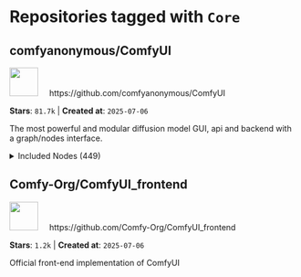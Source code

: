 # Repositories tagged with `Core`


## comfyanonymous/ComfyUI


<a href='https://github.com/comfyanonymous/ComfyUI'>
<img src="https://avatars.githubusercontent.com/u/121283862?v=4" width="50" height="50"></a> &nbsp; &nbsp; https://github.com/comfyanonymous/ComfyUI

**Stars**: `81.7k` | **Created at**: `2025-07-06`


The most powerful and modular diffusion model GUI, api and backend with a graph/nodes interface.
<details><summary>Included Nodes (449)</summary>

 - <sub>AddNoise</sub>, <sub>[AlignYourStepsScheduler](node_examples/AlignYourStepsScheduler.md)</sub>, <sub>APG</sub>
 - <sub>BasicGuider</sub>, <sub>[BasicScheduler](node_examples/BasicScheduler.md)</sub>, <sub>BetaSamplingScheduler</sub>
 - <sub>[Canny](node_examples/Canny.md)</sub>, <sub>CaseConverter</sub>, <sub>[CFGGuider](node_examples/CFGGuider.md)</sub>, <sub>CFGZeroStar</sub>, <sub>CheckpointLoader</sub>, [CheckpointLoaderSimple🌟](node_examples/CheckpointLoaderSimple.md), <sub>[CheckpointSave](node_examples/CheckpointSave.md)</sub>, <sub>CLIPAttentionMultiply</sub>, <sub>[CLIPLoader](node_examples/CLIPLoader.md)</sub>, <sub>CLIPMergeAdd</sub>, <sub>[CLIPMergeSimple](node_examples/CLIPMergeSimple.md)</sub>, <sub>CLIPMergeSubtract</sub>, <sub>CLIPSave</sub>, [CLIPSetLastLayer🌟](node_examples/CLIPSetLastLayer.md), [CLIPTextEncode🌟](node_examples/CLIPTextEncode.md), <sub>CLIPTextEncodeControlnet</sub>, <sub>CLIPTextEncodeFlux</sub>, <sub>CLIPTextEncodeHiDream</sub>, <sub>CLIPTextEncodeHunyuanDiT</sub>, <sub>CLIPTextEncodeLumina2</sub>, <sub>CLIPTextEncodePixArtAlpha</sub>, <sub>CLIPTextEncodeSD3</sub>, [CLIPTextEncodeSDXL🌟](node_examples/CLIPTextEncodeSDXL.md), [CLIPTextEncodeSDXLRefiner🌟](node_examples/CLIPTextEncodeSDXLRefiner.md), [CLIPVisionEncode🌟](node_examples/CLIPVisionEncode.md), [CLIPVisionLoader🌟](node_examples/CLIPVisionLoader.md), <sub>[ConditioningAverage](node_examples/ConditioningAverage.md)</sub>, [ConditioningCombine🌟](node_examples/ConditioningCombine.md), <sub>[ConditioningConcat](node_examples/ConditioningConcat.md)</sub>, <sub>[ConditioningSetArea](node_examples/ConditioningSetArea.md)</sub>, <sub>ConditioningSetAreaPercentage</sub>, <sub>ConditioningSetAreaPercentageVideo</sub>, <sub>ConditioningSetAreaStrength</sub>, <sub>[ConditioningSetMask](node_examples/ConditioningSetMask.md)</sub>, <sub>[ConditioningSetTimestepRange](node_examples/ConditioningSetTimestepRange.md)</sub>, <sub>ConditioningStableAudio</sub>, <sub>[ConditioningZeroOut](node_examples/ConditioningZeroOut.md)</sub>, <sub>[ControlNetApply](node_examples/ControlNetApply.md)</sub>, [ControlNetApplyAdvanced🌟](node_examples/ControlNetApplyAdvanced.md), <sub>ControlNetApplySD3</sub>, <sub>ControlNetInpaintingAliMamaApply</sub>, [ControlNetLoader🌟](node_examples/ControlNetLoader.md), <sub>CosmosImageToVideoLatent</sub>, <sub>CosmosPredict2ImageToVideoLatent</sub>, <sub>CreateVideo</sub>, <sub>CropMask</sub>
 - <sub>[DiffControlNetLoader](node_examples/DiffControlNetLoader.md)</sub>, <sub>[DifferentialDiffusion](node_examples/DifferentialDiffusion.md)</sub>, <sub>[DiffusersLoader](node_examples/DiffusersLoader.md)</sub>, <sub>DisableNoise</sub>, <sub>[DualCFGGuider](node_examples/DualCFGGuider.md)</sub>, <sub>[DualCLIPLoader](node_examples/DualCLIPLoader.md)</sub>
 - <sub>EmptyAceStepLatentAudio</sub>, <sub>EmptyCosmosLatentVideo</sub>, <sub>EmptyHunyuanLatentVideo</sub>, <sub>[EmptyImage](node_examples/EmptyImage.md)</sub>, <sub>EmptyLatentAudio</sub>, <sub>EmptyLatentHunyuan3Dv2</sub>, [EmptyLatentImage🌟](node_examples/EmptyLatentImage.md), <sub>EmptyLTXVLatentVideo</sub>, <sub>EmptyMochiLatentVideo</sub>, <sub>EmptySD3LatentImage</sub>, <sub>ExponentialScheduler</sub>, <sub>ExtendIntermediateSigmas</sub>
 - <sub>[FeatherMask](node_examples/FeatherMask.md)</sub>, <sub>[FlipSigmas](node_examples/FlipSigmas.md)</sub>, <sub>FluxDisableGuidance</sub>, <sub>FluxGuidance</sub>, <sub>FluxKontextImageScale</sub>, <sub>FluxKontextMaxImageNode</sub>, <sub>FluxKontextProImageNode</sub>, <sub>FluxProCannyNode</sub>, <sub>FluxProDepthNode</sub>, <sub>FluxProExpandNode</sub>, <sub>FluxProFillNode</sub>, <sub>FluxProImageNode</sub>, <sub>FluxProUltraImageNode</sub>, <sub>[FreeU](node_examples/FreeU.md)</sub>, [FreeU_V2🌟](node_examples/FreeU_V2.md), <sub>FreSca</sub>
 - <sub>GeminiInputFiles</sub>, <sub>GeminiNode</sub>, <sub>GetImageSize</sub>, <sub>GetVideoComponents</sub>, <sub>GITSScheduler</sub>, <sub>[GLIGENLoader](node_examples/GLIGENLoader.md)</sub>, <sub>[GLIGENTextBoxApply](node_examples/GLIGENTextBoxApply.md)</sub>, [GrowMask🌟](node_examples/GrowMask.md)
 - <sub>Hunyuan3Dv2Conditioning</sub>, <sub>Hunyuan3Dv2ConditioningMultiView</sub>, <sub>HunyuanImageToVideo</sub>, <sub>[HypernetworkLoader](node_examples/HypernetworkLoader.md)</sub>, <sub>[HyperTile](node_examples/HyperTile.md)</sub>
 - <sub>IdeogramV1</sub>, <sub>IdeogramV2</sub>, <sub>IdeogramV3</sub>, <sub>ImageAddNoise</sub>, [ImageBatch🌟](node_examples/ImageBatch.md), [ImageBlend🌟](node_examples/ImageBlend.md), <sub>[ImageBlur](node_examples/ImageBlur.md)</sub>, <sub>[ImageColorToMask](node_examples/ImageColorToMask.md)</sub>, [ImageCompositeMasked🌟](node_examples/ImageCompositeMasked.md), <sub>[ImageCrop](node_examples/ImageCrop.md)</sub>, <sub>ImageFlip</sub>, <sub>[ImageFromBatch](node_examples/ImageFromBatch.md)</sub>, [ImageInvert🌟](node_examples/ImageInvert.md), [ImageOnlyCheckpointLoader🌟](node_examples/ImageOnlyCheckpointLoader.md), <sub>ImageOnlyCheckpointSave</sub>, [ImagePadForOutpaint🌟](node_examples/ImagePadForOutpaint.md), <sub>[ImageQuantize](node_examples/ImageQuantize.md)</sub>, <sub>ImageRGBToYUV</sub>, <sub>ImageRotate</sub>, [ImageScale🌟](node_examples/ImageScale.md), [ImageScaleBy🌟](node_examples/ImageScaleBy.md), [ImageScaleToTotalPixels🌟](node_examples/ImageScaleToTotalPixels.md), <sub>[ImageSharpen](node_examples/ImageSharpen.md)</sub>, <sub>ImageStitch</sub>, [ImageToMask🌟](node_examples/ImageToMask.md), [ImageUpscaleWithModel🌟](node_examples/ImageUpscaleWithModel.md), <sub>ImageYUVToRGB</sub>, <sub>[InpaintModelConditioning](node_examples/InpaintModelConditioning.md)</sub>, <sub>[InstructPixToPixConditioning](node_examples/InstructPixToPixConditioning.md)</sub>, [InvertMask🌟](node_examples/InvertMask.md)
 - <sub>[JoinImageWithAlpha](node_examples/JoinImageWithAlpha.md)</sub>
 - <sub>[KarrasScheduler](node_examples/KarrasScheduler.md)</sub>, <sub>KlingCameraControlI2VNode</sub>, <sub>KlingCameraControls</sub>, <sub>KlingCameraControlT2VNode</sub>, <sub>KlingDualCharacterVideoEffectNode</sub>, <sub>KlingImage2VideoNode</sub>, <sub>KlingImageGenerationNode</sub>, <sub>KlingLipSyncAudioToVideoNode</sub>, <sub>KlingLipSyncTextToVideoNode</sub>, <sub>KlingSingleImageVideoEffectNode</sub>, <sub>KlingStartEndFrameNode</sub>, <sub>KlingTextToVideoNode</sub>, <sub>KlingVideoExtendNode</sub>, <sub>KlingVirtualTryOnNode</sub>, [KSampler🌟](node_examples/KSampler.md), [KSamplerAdvanced🌟](node_examples/KSamplerAdvanced.md), [KSamplerSelect🌟](node_examples/KSamplerSelect.md)
 - <sub>LaplaceScheduler</sub>, <sub>[LatentAdd](node_examples/LatentAdd.md)</sub>, <sub>LatentApplyOperation</sub>, <sub>LatentApplyOperationCFG</sub>, <sub>[LatentBatch](node_examples/LatentBatch.md)</sub>, <sub>[LatentBatchSeedBehavior](node_examples/LatentBatchSeedBehavior.md)</sub>, <sub>[LatentBlend](node_examples/LatentBlend.md)</sub>, <sub>[LatentComposite](node_examples/LatentComposite.md)</sub>, <sub>[LatentCompositeMasked](node_examples/LatentCompositeMasked.md)</sub>, <sub>[LatentCrop](node_examples/LatentCrop.md)</sub>, <sub>LatentFlip</sub>, <sub>[LatentFromBatch](node_examples/LatentFromBatch.md)</sub>, <sub>[LatentInterpolate](node_examples/LatentInterpolate.md)</sub>, <sub>LatentMultiply</sub>, <sub>LatentOperationSharpen</sub>, <sub>LatentOperationTonemapReinhard</sub>, <sub>LatentRotate</sub>, <sub>[LatentSubtract](node_examples/LatentSubtract.md)</sub>, [LatentUpscale🌟](node_examples/LatentUpscale.md), [LatentUpscaleBy🌟](node_examples/LatentUpscaleBy.md), <sub>Load3D</sub>, <sub>Load3DAnimation</sub>, <sub>LoadAudio</sub>, [LoadImage🌟](node_examples/LoadImage.md), [LoadImageMask🌟](node_examples/LoadImageMask.md), <sub>LoadImageOutput</sub>, <sub>LoadImageSetFromFolderNode</sub>, <sub>LoadLatent</sub>, <sub>[LoadVideo](node_examples/LoadVideo.md)</sub>, [LoraLoader🌟](node_examples/LoraLoader.md), [LoraLoaderModelOnly🌟](node_examples/LoraLoaderModelOnly.md), <sub>LoraModelLoader</sub>, <sub>LoraSave</sub>, <sub>LossGraphNode</sub>, <sub>LotusConditioning</sub>, <sub>LTXVAddGuide</sub>, <sub>LTXVConditioning</sub>, <sub>LTXVCropGuides</sub>, <sub>LTXVImgToVideo</sub>, <sub>LTXVPreprocess</sub>, <sub>LTXVScheduler</sub>, <sub>LumaConceptsNode</sub>, <sub>LumaImageModifyNode</sub>, <sub>LumaImageNode</sub>, <sub>LumaImageToVideoNode</sub>, <sub>LumaReferenceNode</sub>, <sub>LumaVideoNode</sub>
 - <sub>Mahiro</sub>, [MaskComposite🌟](node_examples/MaskComposite.md), <sub>MaskPreview</sub>, [MaskToImage🌟](node_examples/MaskToImage.md), <sub>MinimaxImageToVideoNode</sub>, <sub>MinimaxSubjectToVideoNode</sub>, <sub>MinimaxTextToVideoNode</sub>, <sub>ModelComputeDtype</sub>, <sub>ModelMergeAdd</sub>, <sub>ModelMergeAuraflow</sub>, <sub>[ModelMergeBlocks](node_examples/ModelMergeBlocks.md)</sub>, <sub>ModelMergeCosmos14B</sub>, <sub>ModelMergeCosmos7B</sub>, <sub>ModelMergeCosmosPredict2_14B</sub>, <sub>ModelMergeCosmosPredict2_2B</sub>, <sub>ModelMergeFlux1</sub>, <sub>ModelMergeLTXV</sub>, <sub>ModelMergeMochiPreview</sub>, <sub>ModelMergeSD1</sub>, <sub>ModelMergeSD2</sub>, <sub>ModelMergeSD35_Large</sub>, <sub>ModelMergeSD3_2B</sub>, <sub>ModelMergeSDXL</sub>, <sub>[ModelMergeSimple](node_examples/ModelMergeSimple.md)</sub>, <sub>ModelMergeSubtract</sub>, <sub>ModelMergeWAN2_1</sub>, <sub>ModelSamplingAuraFlow</sub>, <sub>[ModelSamplingContinuousEDM](node_examples/ModelSamplingContinuousEDM.md)</sub>, <sub>ModelSamplingContinuousV</sub>, [ModelSamplingDiscrete🌟](node_examples/ModelSamplingDiscrete.md), <sub>ModelSamplingFlux</sub>, <sub>ModelSamplingLTXV</sub>, <sub>ModelSamplingSD3</sub>, <sub>[ModelSamplingStableCascade](node_examples/ModelSamplingStableCascade.md)</sub>, <sub>ModelSave</sub>, <sub>Morphology</sub>
 - <sub>OpenAIChatConfig</sub>, <sub>OpenAIChatNode</sub>, <sub>OpenAIDalle2</sub>, <sub>OpenAIDalle3</sub>, <sub>OpenAIGPTImage1</sub>, <sub>OpenAIInputFiles</sub>, <sub>OptimalStepsScheduler</sub>
 - <sub>[PatchModelAddDownscale](node_examples/PatchModelAddDownscale.md)</sub>, <sub>PerpNeg</sub>, <sub>PerpNegGuider</sub>, <sub>[PerturbedAttentionGuidance](node_examples/PerturbedAttentionGuidance.md)</sub>, <sub>[PhotoMakerEncode](node_examples/PhotoMakerEncode.md)</sub>, <sub>[PhotoMakerLoader](node_examples/PhotoMakerLoader.md)</sub>, <sub>Pikadditions</sub>, <sub>Pikaffects</sub>, <sub>PikaImageToVideoNode2_2</sub>, <sub>PikaScenesV2_2</sub>, <sub>PikaStartEndFrameNode2_2</sub>, <sub>Pikaswaps</sub>, <sub>PikaTextToVideoNode2_2</sub>, <sub>PixverseImageToVideoNode</sub>, <sub>PixverseTemplateNode</sub>, <sub>PixverseTextToVideoNode</sub>, <sub>PixverseTransitionVideoNode</sub>, <sub>PolyexponentialScheduler</sub>, <sub>[PorterDuffImageComposite](node_examples/PorterDuffImageComposite.md)</sub>, <sub>Preview3D</sub>, <sub>Preview3DAnimation</sub>, <sub>PreviewAny</sub>, <sub>PreviewAudio</sub>, [PreviewImage🌟](node_examples/PreviewImage.md), <sub>PrimitiveBoolean</sub>, <sub>PrimitiveFloat</sub>, <sub>PrimitiveInt</sub>, <sub>PrimitiveString</sub>, <sub>PrimitiveStringMultiline</sub>
 - <sub>QuadrupleCLIPLoader</sub>
 - <sub>[RandomNoise](node_examples/RandomNoise.md)</sub>, <sub>[RebatchImages](node_examples/RebatchImages.md)</sub>, <sub>[RebatchLatents](node_examples/RebatchLatents.md)</sub>, <sub>RecraftColorRGB</sub>, <sub>RecraftControls</sub>, <sub>RecraftCreativeUpscaleNode</sub>, <sub>RecraftCrispUpscaleNode</sub>, <sub>RecraftImageInpaintingNode</sub>, <sub>RecraftImageToImageNode</sub>, <sub>RecraftRemoveBackgroundNode</sub>, <sub>RecraftReplaceBackgroundNode</sub>, <sub>RecraftStyleV3DigitalIllustration</sub>, <sub>RecraftStyleV3InfiniteStyleLibrary</sub>, <sub>RecraftStyleV3LogoRaster</sub>, <sub>RecraftStyleV3RealisticImage</sub>, <sub>RecraftTextToImageNode</sub>, <sub>RecraftTextToVectorNode</sub>, <sub>RecraftVectorizeImageNode</sub>, <sub>ReferenceLatent</sub>, <sub>RegexExtract</sub>, <sub>RegexMatch</sub>, <sub>RegexReplace</sub>, <sub>RenormCFG</sub>, <sub>[RepeatImageBatch](node_examples/RepeatImageBatch.md)</sub>, <sub>[RepeatLatentBatch](node_examples/RepeatLatentBatch.md)</sub>, <sub>[RescaleCFG](node_examples/RescaleCFG.md)</sub>, <sub>ResizeAndPadImage</sub>, <sub>Rodin3D_Detail</sub>, <sub>Rodin3D_Regular</sub>, <sub>Rodin3D_Sketch</sub>, <sub>Rodin3D_Smooth</sub>, <sub>RunwayFirstLastFrameNode</sub>, <sub>RunwayImageToVideoNodeGen3a</sub>, <sub>RunwayImageToVideoNodeGen4</sub>, <sub>RunwayTextToImageNode</sub>
 - <sub>[SamplerCustom](node_examples/SamplerCustom.md)</sub>, <sub>[SamplerCustomAdvanced](node_examples/SamplerCustomAdvanced.md)</sub>, <sub>SamplerDPMAdaptative</sub>, <sub>SamplerDPMPP_2M_SDE</sub>, <sub>SamplerDPMPP_2S_Ancestral</sub>, <sub>SamplerDPMPP_3M_SDE</sub>, <sub>[SamplerDPMPP_SDE](node_examples/SamplerDPMPP_SDE.md)</sub>, <sub>SamplerER_SDE</sub>, <sub>SamplerEulerAncestral</sub>, <sub>SamplerEulerAncestralCFGPP</sub>, <sub>SamplerEulerCFGpp</sub>, <sub>SamplerLCMUpscale</sub>, <sub>SamplerLMS</sub>, <sub>SaveAnimatedPNG</sub>, <sub>[SaveAnimatedWEBP](node_examples/SaveAnimatedWEBP.md)</sub>, <sub>SaveAudio</sub>, <sub>SaveAudioMP3</sub>, <sub>SaveAudioOpus</sub>, <sub>SaveGLB</sub>, [SaveImage🌟](node_examples/SaveImage.md), <sub>SaveImageWebsocket</sub>, <sub>SaveLatent</sub>, <sub>SaveLoRANode</sub>, <sub>SaveSVGNode</sub>, <sub>SaveVideo</sub>, <sub>SaveWEBM</sub>, <sub>[SD_4XUpscale_Conditioning](node_examples/SD_4XUpscale_Conditioning.md)</sub>, <sub>[SDTurboScheduler](node_examples/SDTurboScheduler.md)</sub>, <sub>[SelfAttentionGuidance](node_examples/SelfAttentionGuidance.md)</sub>, <sub>SetFirstSigma</sub>, [SetLatentNoiseMask🌟](node_examples/SetLatentNoiseMask.md), <sub>SetUnionControlNetType</sub>, <sub>SkipLayerGuidanceDiT</sub>, <sub>SkipLayerGuidanceDiTSimple</sub>, <sub>SkipLayerGuidanceSD3</sub>, <sub>[SolidMask](node_examples/SolidMask.md)</sub>, <sub>[SplitImageWithAlpha](node_examples/SplitImageWithAlpha.md)</sub>, <sub>[SplitSigmas](node_examples/SplitSigmas.md)</sub>, <sub>SplitSigmasDenoise</sub>, <sub>StabilityStableImageSD_3_5Node</sub>, <sub>StabilityStableImageUltraNode</sub>, <sub>StabilityUpscaleConservativeNode</sub>, <sub>StabilityUpscaleCreativeNode</sub>, <sub>StabilityUpscaleFastNode</sub>, <sub>[StableCascade_EmptyLatentImage](node_examples/StableCascade_EmptyLatentImage.md)</sub>, <sub>[StableCascade_StageB_Conditioning](node_examples/StableCascade_StageB_Conditioning.md)</sub>, <sub>[StableCascade_StageC_VAEEncode](node_examples/StableCascade_StageC_VAEEncode.md)</sub>, <sub>StableCascade_SuperResolutionControlnet</sub>, <sub>[StableZero123_Conditioning](node_examples/StableZero123_Conditioning.md)</sub>, <sub>StableZero123_Conditioning_Batched</sub>, <sub>StringCompare</sub>, <sub>StringConcatenate</sub>, <sub>StringContains</sub>, <sub>StringLength</sub>, <sub>StringReplace</sub>, <sub>StringSubstring</sub>, <sub>StringTrim</sub>, <sub>StubConstantImage</sub>, <sub>StubFloat</sub>, <sub>StubImage</sub>, <sub>StubInt</sub>, <sub>StubMask</sub>, <sub>[StyleModelApply](node_examples/StyleModelApply.md)</sub>, <sub>[StyleModelLoader](node_examples/StyleModelLoader.md)</sub>, <sub>[SV3D_Conditioning](node_examples/SV3D_Conditioning.md)</sub>, [SVD_img2vid_Conditioning🌟](node_examples/SVD_img2vid_Conditioning.md)
 - <sub>T5TokenizerOptions</sub>, <sub>TCFG</sub>, <sub>TestAccumulateNode</sub>, <sub>TestAccumulationGetItemNode</sub>, <sub>TestAccumulationGetLengthNode</sub>, <sub>TestAccumulationHeadNode</sub>, <sub>TestAccumulationSetItemNode</sub>, <sub>TestAccumulationTailNode</sub>, <sub>TestAccumulationToListNode</sub>, <sub>TestBoolOperationNode</sub>, <sub>TestCustomIsChanged</sub>, <sub>TestCustomValidation1</sub>, <sub>TestCustomValidation2</sub>, <sub>TestCustomValidation3</sub>, <sub>TestCustomValidation4</sub>, <sub>TestCustomValidation5</sub>, <sub>TestDynamicDependencyCycle</sub>, <sub>TestExecutionBlocker</sub>, <sub>TestFloatConditions</sub>, <sub>TestForLoopClose</sub>, <sub>TestForLoopOpen</sub>, <sub>TestIntConditions</sub>, <sub>TestIntMathOperation</sub>, <sub>TestIsChangedWithConstants</sub>, <sub>TestLazyMixImages</sub>, <sub>TestListToAccumulationNode</sub>, <sub>TestMakeListNode</sub>, <sub>TestMixedExpansionReturns</sub>, <sub>TestStringConditions</sub>, <sub>TestToBoolNode</sub>, <sub>TestVariadicAverage</sub>, <sub>TestWhileLoopClose</sub>, <sub>TestWhileLoopOpen</sub>, <sub>TextEncodeAceStepAudio</sub>, <sub>TextEncodeHunyuanVideo_ImageToVideo</sub>, <sub>[ThresholdMask](node_examples/ThresholdMask.md)</sub>, <sub>[TomePatchModel](node_examples/TomePatchModel.md)</sub>, <sub>TorchCompileModel</sub>, <sub>TrainLoraNode</sub>, <sub>TrimVideoLatent</sub>, <sub>[TripleCLIPLoader](node_examples/TripleCLIPLoader.md)</sub>, <sub>TripoConversionNode</sub>, <sub>TripoImageToModelNode</sub>, <sub>TripoMultiviewToModelNode</sub>, <sub>TripoRefineNode</sub>, <sub>TripoRetargetNode</sub>, <sub>TripoRigNode</sub>, <sub>TripoTextToModelNode</sub>, <sub>TripoTextureNode</sub>
 - <sub>[unCLIPCheckpointLoader](node_examples/unCLIPCheckpointLoader.md)</sub>, <sub>[unCLIPConditioning](node_examples/unCLIPConditioning.md)</sub>, <sub>UNetCrossAttentionMultiply</sub>, <sub>[UNETLoader](node_examples/UNETLoader.md)</sub>, <sub>UNetSelfAttentionMultiply</sub>, <sub>UNetTemporalAttentionMultiply</sub>, [UpscaleModelLoader🌟](node_examples/UpscaleModelLoader.md)
 - [VAEDecode🌟](node_examples/VAEDecode.md), <sub>VAEDecodeAudio</sub>, <sub>VAEDecodeHunyuan3D</sub>, [VAEDecodeTiled🌟](node_examples/VAEDecodeTiled.md), [VAEEncode🌟](node_examples/VAEEncode.md), <sub>VAEEncodeAudio</sub>, [VAEEncodeForInpaint🌟](node_examples/VAEEncodeForInpaint.md), <sub>[VAEEncodeTiled](node_examples/VAEEncodeTiled.md)</sub>, [VAELoader🌟](node_examples/VAELoader.md), <sub>VAESave</sub>, <sub>VeoVideoGenerationNode</sub>, [VideoLinearCFGGuidance🌟](node_examples/VideoLinearCFGGuidance.md), <sub>[VideoTriangleCFGGuidance](node_examples/VideoTriangleCFGGuidance.md)</sub>, <sub>VoxelToMesh</sub>, <sub>VoxelToMeshBasic</sub>, <sub>VPScheduler</sub>
 - <sub>WanCameraEmbedding</sub>, <sub>WanCameraImageToVideo</sub>, <sub>WanFirstLastFrameToVideo</sub>, <sub>WanFunControlToVideo</sub>, <sub>WanFunInpaintToVideo</sub>, <sub>WanImageToVideo</sub>, <sub>WanPhantomSubjectToVideo</sub>, <sub>WanVaceToVideo</sub>, <sub>[WebcamCapture](node_examples/WebcamCapture.md)</sub>
</details>


## Comfy-Org/ComfyUI_frontend


<a href='https://github.com/Comfy-Org/ComfyUI_frontend'>
<img src="https://avatars.githubusercontent.com/u/166579949?v=4" width="50" height="50"></a> &nbsp; &nbsp; https://github.com/Comfy-Org/ComfyUI_frontend

**Stars**: `1.2k` | **Created at**: `2025-07-06`


Official front-end implementation of ComfyUI
